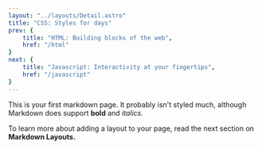 ```yaml
---
layout: "../layouts/Detail.astro"
title: "CSS: Styles for days"
prev: {
	title: "HTML: Building blocks of the web",
	href: "/html"
}
next: {
	title: "Javascript: Interactivity at your fingertips",
	href: "/javascript"
}
---
```


This is your first markdown page. It probably isn't styled much, although
Markdown does support **bold** and _italics._

To learn more about adding a layout to your page, read the next section on **Markdown Layouts.**
